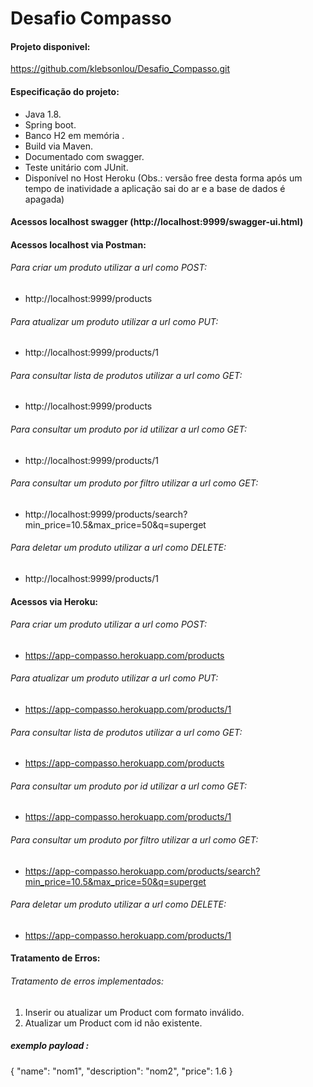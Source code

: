 # Desafio Compasso

#### Projeto disponivel:
https://github.com/klebsonlou/Desafio_Compasso.git

#### Especificação do projeto:

* Java 1.8.
* Spring boot.
* Banco H2 em memória .
* Build via Maven.
* Documentado com swagger.
* Teste unitário com JUnit.
* Disponível no Host Heroku (Obs.: versão free desta forma após um tempo de inatividade a aplicação sai do ar e a base de dados é apagada)

#### Acessos localhost swagger (http://localhost:9999/swagger-ui.html)

#### Acessos localhost via Postman:

###### Para criar um produto utilizar a url como POST:
* http://localhost:9999/products

###### Para atualizar um produto utilizar a url como PUT:
* http://localhost:9999/products/1

###### Para consultar lista de produtos utilizar a url como GET:
* http://localhost:9999/products

###### Para consultar um produto por id utilizar a url como GET:
* http://localhost:9999/products/1

###### Para consultar um produto por filtro utilizar a url como GET:
* http://localhost:9999/products/search?min_price=10.5&max_price=50&q=superget

###### Para deletar um produto utilizar a url como DELETE:
* http://localhost:9999/products/1

#### Acessos via Heroku:

###### Para criar um produto utilizar a url como POST:
* https://app-compasso.herokuapp.com/products

###### Para atualizar um produto utilizar a url como PUT:
* https://app-compasso.herokuapp.com/products/1

###### Para consultar lista de produtos utilizar a url como GET:
* https://app-compasso.herokuapp.com/products

###### Para consultar um produto por id utilizar a url como GET:
* https://app-compasso.herokuapp.com/products/1

###### Para consultar um produto por filtro utilizar a url como GET:
* https://app-compasso.herokuapp.com/products/search?min_price=10.5&max_price=50&q=superget

###### Para deletar um produto utilizar a url como DELETE:
* https://app-compasso.herokuapp.com/products/1

#### Tratamento de Erros:

###### Tratamento de erros implementados:
  1. Inserir ou atualizar um Product com formato inválido.
  2. Atualizar um Product com id não existente.

##### exemplo payload :
{
    "name": "nom1",
    "description": "nom2",
    "price": 1.6
  }
